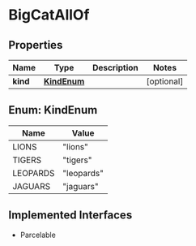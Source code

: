 

# BigCatAllOf


## Properties

| Name | Type | Description | Notes |
|------------ | ------------- | ------------- | -------------|
|**kind** | [**KindEnum**](#KindEnum) |  |  [optional] |



## Enum: KindEnum

| Name | Value |
|---- | -----|
| LIONS | &quot;lions&quot; |
| TIGERS | &quot;tigers&quot; |
| LEOPARDS | &quot;leopards&quot; |
| JAGUARS | &quot;jaguars&quot; |


## Implemented Interfaces

* Parcelable


